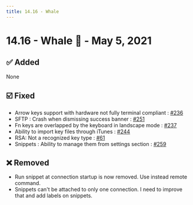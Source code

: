 ```yaml
---
title: 14.16 - Whale
---
```

# 14.16 - Whale :whale: - May 5, 2021

## :white_check_mark: Added
None

## :ballot_box_with_check: Fixed
* Arrow keys support with hardware not fully terminal compliant : [#236](https://github.com/isontheline/pro.webssh.net/issues/236)
* SFTP : Crash when dismissing success banner : [#251](https://github.com/isontheline/pro.webssh.net/issues/251)
* Fn keys are overlapped by the keyboard in landscape mode : [#237](https://github.com/isontheline/pro.webssh.net/issues/237)
* Ability to import key files through iTunes : [#244](https://github.com/isontheline/pro.webssh.net/issues/244)
* RSA: Not a recognized key type : [#61](https://github.com/isontheline/pro.webssh.net/issues/61)
* Snippets : Ability to manage them from settings section : [#259](https://github.com/isontheline/pro.webssh.net/issues/259)

## :x: Removed
* Run snippet at connection startup is now removed. Use instead remote command.
* Snippets can't be attached to only one connection. I need to improve that and add labels on snippets.